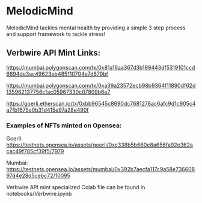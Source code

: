 # MelodicMind

MelodicMind tackles mental health by providing a simple 3 step process and support framework to tackle stress! 

## Verbwire API Mint Links: 

https://mumbai.polygonscan.com/tx/0x81a16aa367d3b199443df5319101ccd6894de3ac49623eb485110704e7d879bf

https://mumbai.polygonscan.com/tx/0xa39a23572ecb98b9364f11890df62d135962137756cfac05967330c07809b6e7

https://goerli.etherscan.io/tx/0xbb96545c8690dc7681278ac6afc9d1c905c4a7fb1675a0b31d415e97a28e490f

### Examples of NFTs minted on Opensea: 

Goerli: 
https://testnets.opensea.io/assets/goerli/0xc338b5b660e8a656fa92e362acac49f785cf39f5/7979

Mumbai: 
https://testnets.opensea.io/assets/mumbai/0x392b7aecfa117c9a58e73660897d4e28d5cebc72/10095

Verbwire API mint specialized Colab file can be found in notebooks/Verbwire.ipynb
